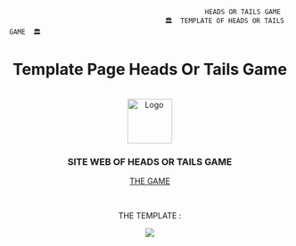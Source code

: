                                                      HEADS OR TAILS GAME
                                           🏛️  TEMPLATE OF HEADS OR TAILS GAME  🏛️ 
  
  <div align="center">
  <h1>Template Page Heads Or Tails Game</h1><BR>
    <img src="https://cdn.discordapp.com/attachments/1063578231011278980/1072528837486837890/203049_obv_1198.png" alt="Logo" width="80" height="80">
  <h3>SITE WEB OF HEADS OR TAILS GAME </h3>
  <p>
     <a href="https://game.lzqlb.repl.co">THE GAME</a>
  </p>
  <br>
  <p>THE TEMPLATE : </p>
  <img src="https://cdn.discordapp.com/attachments/1063578231011278980/1072569544197013635/image.png">
</div>


